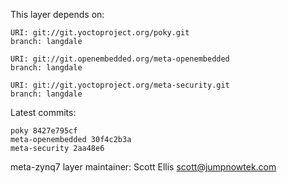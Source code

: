 This layer depends on:

    URI: git://git.yoctoproject.org/poky.git
    branch: langdale

    URI: git://git.openembedded.org/meta-openembedded
    branch: langdale

    URI: git://git.yoctoproject.org/meta-security.git
    branch: langdale

Latest commits:

    poky 8427e795cf
    meta-openembedded 30f4c2b3a
    meta-security 2aa48e6

meta-zynq7 layer maintainer: Scott Ellis <scott@jumpnowtek.com>
